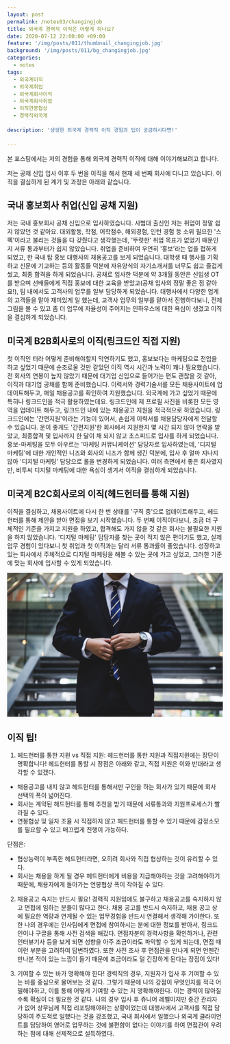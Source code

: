 ```yaml
---
layout: post
permalink: /notes03/changingjob
title: 외국계 경력직 이직은 어떻게 하나요?
date: 2020-07-12 22:00:00 +09:00
feature: '/img/posts/011/thumbnail_changingjob.jpg'
background: '/img/posts/011/bg_changingjob.jpg'
categories:
  - notes
tags:
  - 외국계이직
  - 외국계취업
  - 외국계회사이직
  - 외국계회사취업
  - 이직연봉협상
  - 경력직외국계

description: '생생한 외국계 경력직 이직 경험과 팁이 궁금하시다면!'

---
```


본 포스팅에서는 저의 경험을 통해 외국계 경력직 이직에 대해 이야기해보려고 합니다.

저는 공채 신입 입사 이후 두 번을 이직을 해서 현재 세 번째 회사에 다니고 있습니다.
이직을 결심하게 된 계기 및 과정은 아래와 같습니다.

## 국내 홍보회사 취업(신입 공채 지원)
저는 국내 홍보회사 공채 신입으로 입사하였습니다. 사범대 출신인 저는 취업이 정말 쉽지 않았던 것 같아요. 대외활동, 학점, 어학점수, 해외경험, 인턴 경험 등 소위 필요한 '스펙'이라고 불리는 것들을 다 갖췄다고 생각했는데, '뚜렷한' 취업 목표가 없었기 때문인지 서류 통과부터가 쉽지 않았습니다. 취업을 준비하여 우연히 '홍보'라는 업을 접하게 되었고, 한 국내 탑 홍보 대행사의 채용공고를 보게 되었습니다. 대학생 때 행사를 기획하고 신문에 기고하는 등의 활동들 덕분에 자유양식의 자기소개서를 너무도 쉽고 즐겁게 썼고, 최종 합격을 하게 되었습니다. 공채로 입사한 덕분에 약 3개월 동안은 신입생 OT를 받으며 선배들에게 직접 홍보에 대한 교육을 받았고(공채 입사의 정말 좋은 점 같아요!), 팀 내에서도 고객사의 업무를 일부 담당하게 되었습니다. 대행사에서 다양한 업계의 고객들을 맡아 재미있게 일 했는데, 고객사 업무의 일부를 맡아서 진행하다보니, 전체 그림을 볼 수 있고 좀 더 업무에 자율성이 주어지는 인하우스에 대한 욕심이 생겼고 이직을 결심하게 되었습니다.

## 미국계 B2B회사로의 이직(링크드인 직접 지원)
첫 이직인 터라 어떻게 준비해야할지 막연하기도 했고, 홍보보다는 마케팅으로 전업을 하고 싶었기 때문에 순조로울 것만 같았던 이직 역시 시간과 노력이 꽤나 필요했습니다. 전 회사의 연봉이 높지 않았기 때문에 대기업 신입으로 들어가는 편도 괜찮을 것 같아, 이직과 대기업 공채를 함께 준비했습니다. 이력서와 경력기술서를 모든 채용사이트에 업데이트해두고, 매일 채용공고를 확인하여 지원했습니다. 외국계에 가고 싶었기 때문에 특히나 링크드인을 적극 활용하였는데요. 링크드인에 제 프로필 사진을 비롯한 모든 영역을 업데이트 해두고, 링크드인 내에 있는 채용공고 지원을 적극적으로 하였습니다. 링크드인에는 '간편지원'이라는 기능이 있어서, 손쉽게 이력서를 채용담당자에게 전달할 수 있습니다. 운이 좋게도 '간편지원'한 회사에서 지원한지 몇 시간 되지 않아 연락을 받았고, 최종합격 및 입사까지 한 달이 채 되지 않고 초스피드로 입사를 하게 되었습니다. 홍보-마케팅을 모두 아우르는 '마케팅 커뮤니케이션' 담당자로 입사하였는데, '디지털 마케팅'에 대한 개인적인 니즈와 회사의 니즈가 함께 생긴 덕분에, 입사 후 얼마 지나지 않아 '디지털 마케팅' 담당으로 롤을 변경하게 되었습니다. 여러 측면에서 좋은 회사였지만, 비투씨 디지털 마케팅에 대한 욕심이 생겨서 이직을 결심하게 되었습니다.

## 미국계 B2C회사로의 이직(헤드헌터를 통해 지원)
이직을 결심하고, 채용사이트에 다시 한 번 상태를 '구직 중'으로 업데이트해두고, 헤드헌터를 통해 제안을 받아 면접을 보기 시작했습니다. 두 번째 이직이다보니, 조금 더 구체적인 기준을 가지고 지원을 하였고, 합격해도 가지 않을 것 같은 회사는 불필요한 지원을 하지 않았습니다. '디지털 마케팅' 담당자를 찾는 곳이 적지 않은 편이기도 했고, 실제 업무 경험이 있다보니 첫 취업과 첫 이직과는 달리 서류 통과률이 좋았습니다. 성장하고 있는 회사에서 주체적으로 디지털 마케팅을 해볼 수 있는 곳에 가고 싶었고, 그러한 기준에 맞는 회사에 입사할 수 있게 되었습니다.


![이직팁](/img/posts/011/01.jpg)


## 이직 팁!

1. 헤드헌터를 통한 지원 vs 직접 지원: 헤드헌터를 통한 지원과 직접지원에는 장단이 명확합니다!
헤드헌터를 통할 시 장점은 아래와 같고, 직접 지원은 이와 반대라고 생각할 수 있겠다.
  - 채용공고를 내지 않고 헤드헌터를 통해서만 구인을 하는 회사가 있기 때문에 회사 선택의 폭이 넓어진다.
  - 회사는 계약된 헤드헌터를 통해 추천을 받기 때문에 서류통과와 지원프로세스가 빨라질 수 있다.
  - 연봉협상 및 일자 조율 시 직접하지 않고 헤드헌터를 통할 수 있기 때문에 감정소모를 필요할 수 있고 매끄럽게 진행이 가능하다.

단점은:
  - 협상능력이 부족한 헤드헌터라면, 오히려 회사와 직접 협상하는 것이 유리할 수 있다.
  - 회사는 채용을 하게 될 경우 헤드헌터에게 비용을 지급해야하는 것을 고려해야하기 때문에, 채용자에게 돌아가는 연봉협상 폭이 작아질 수 있다.

2. 채용공고 숙지는 반드시 필요!
경력직 지원임에도 불구하고 채용공고를 숙지하지 않고 면접에 임하는 분들이 많다고 한다. 채용 공고를 반드시 숙지하고, 채용 공고 상에 필요한 역량과 연계될 수 있는 업무경험을 반드시 연결해서 생각해 가야한다. 또한 나의 경우에는 인사팀에게 면접에 참여하시는 분에 대한 정보를 받아서, 링크드인이나 구글을 통해 사전 검색을 해갔다. 면접자분의 경력사항을 확인하거나, 관련 인터뷰기사 등을 보게 되면 성향을 아주 조금이라도 파악할 수 있게 되는데, 면접 때 이런 부분을 고려하여 답변하였다. 또한 사전 조사 후 면접관을 만나게 되면 언젠간 만나본 적이 있는 느낌이 들기 때문에 조금이라도 덜 긴장하게 된다는 장점이 있다!
   
3. 기여할 수 있는 바가 명확해야 한다!
경력직의 경우, 지원자가 입사 후 기여할 수 있는 바를 중심으로 물어보는 것 같다. 그렇기 때문에 나의 강점이 무엇인지를 적극 어필해야하고, 이를 통해 어떻게 기여할 수 있는 지 명확해야한다. 이는 경력이 많아질 수록 확실이 더 필요한 것 같다. 나의 경우 입사 후 쥬니어 레벨이지만 중간 관리자가 없어 상무님께 직접 리포팅해야하는 상황이었는데 대행사에서 고객사를 직접 담당하여 주도적로 일했다는 것을 강조했고, 국내 회사에서 일했으나 외국계 클라이언트를 담당하여 영어로 업무하는 것에 불편함이 없다는 이야기를 하여 면접관이 우려하는 점에 대해 선제적으로 설득하였다.

